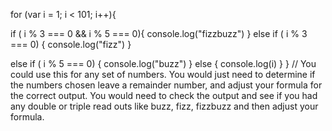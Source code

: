 for (var i = 1; i < 101; i++){

  if ( i % 3 === 0 && i % 5 === 0){
    console.log("fizzbuzz")
  }
  else if ( i % 3 === 0) {
    console.log("fizz")
  }

  else if ( i % 5 === 0) {
    console.log("buzz")
  }
  else {
    console.log(i)
  }
}
// You could use this for any set of numbers. You would just need to determine if the numbers chosen leave a remainder number, and adjust your formula for the correct output.
You would need to check the output and see if you had any double or triple read outs like buzz, fizz, fizzbuzz and then adjust your formula.  
